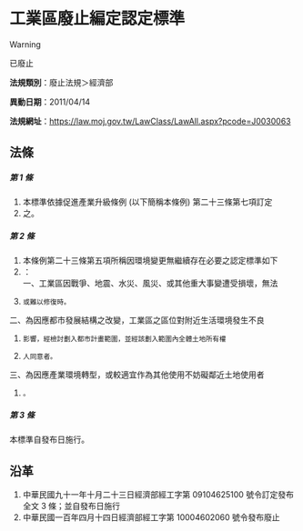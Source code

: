 # 工業區廢止編定認定標準


> [!WARNING]
> 已廢止


**法規類別**：廢止法規＞經濟部

**異動日期**：2011/04/14  

**法規網址**：https://law.moj.gov.tw/LawClass/LawAll.aspx?pcode=J0030063



## 法條
##### 第 1 條
1. 本標準依據促進產業升級條例 (以下簡稱本條例) 第二十三條第七項訂定
1. 之。

##### 第 2 條
1. 本條例第二十三條第五項所稱因環境變更無繼續存在必要之認定標準如下
1. ：  
一、工業區因戰爭、地震、水災、風災、或其他重大事變遭受損壞，無法
1.     或難以修復時。  
二、為因應都市發展結構之改變，工業區之區位對附近生活環境發生不良
1.     影響，經檢討劃入都市計畫範圍，並經該劃入範圍內全體土地所有權
1.     人同意者。  
三、為因應產業環境轉型，或較適宜作為其他使用不妨礙鄰近土地使用者
1.     。

##### 第 3 條
本標準自發布日施行。

## 沿革
1. 中華民國九十一年十月二十三日經濟部經工字第 09104625100  號令訂定發布全文 3  條；並自發布日施行
1. 中華民國一百年四月十四日經濟部經工字第 10004602060  號令發布廢止
